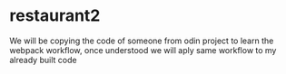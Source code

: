 # restaurant2
We will be copying the code of someone from odin project to learn the webpack workflow, once understood we will aply same workflow to my already built code
